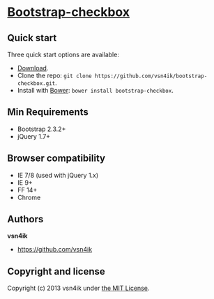 # [Bootstrap-checkbox](http://vsn4ik.github.io/bootstrap-checkbox)

## Quick start

Three quick start options are available:

* [Download](https://github.com/vsn4ik/bootstrap-checkbox/archive/master.zip).
* Clone the repo: `git clone https://github.com/vsn4ik/bootstrap-checkbox.git`.
* Install with [Bower](http://bower.io): `bower install bootstrap-checkbox`.

## Min Requirements
* Bootstrap 2.3.2+
* jQuery 1.7+

## Browser compatibility
* IE 7/8 (used with jQuery 1.x)
* IE 9+
* FF 14+
* Chrome

## Authors

**vsn4ik**

+ <https://github.com/vsn4ik>

## Copyright and license

Copyright (c) 2013 vsn4ik under [the MIT License](LICENSE).
